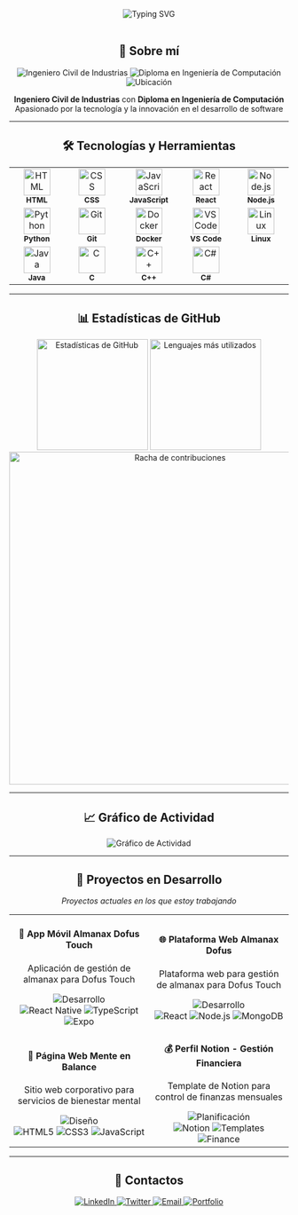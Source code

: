 <div align="center">
  <img src="https://readme-typing-svg.herokuapp.com?font=Fira+Code&size=22&duration=3000&pause=1000&color=2F81F7&center=true&vCenter=true&width=500&lines=Bienvenido+a+mi+perfil;Desarrollador+de+software;¡Dofus+el+mejor+juego!" alt="Typing SVG" />
</div>

<br/>

<div align="center">
  <h2>🚀 Sobre mí</h2>
  <p>
    <img src="https://img.shields.io/badge/Ingeniero-Civil%20de%20Industrias-blue?style=for-the-badge" alt="Ingeniero Civil de Industrias"/>
    <img src="https://img.shields.io/badge/Diploma-Ingeniería%20de%20Computación-purple?style=for-the-badge" alt="Diploma en Ingeniería de Computación"/>
    <img src="https://img.shields.io/badge/Ubicación-Chile-red?style=for-the-badge" alt="Ubicación"/>
  </p>
  
  <p>
    <strong>Ingeniero Civil de Industrias</strong> con <strong>Diploma en Ingeniería de Computación</strong><br/>
    Apasionado por la tecnología y la innovación en el desarrollo de software
  </p>
</div>

---

<div align="center">
  <h2>🛠️ Tecnologías y Herramientas</h2>
</div>

<table align="center">
  <tr>
    <td align="center" width="100">
      <img src="https://skillicons.dev/icons?i=html" width="48" height="48" alt="HTML"/>
      <br/><sub><b>HTML</b></sub>
    </td>
    <td align="center" width="100">
      <img src="https://skillicons.dev/icons?i=css" width="48" height="48" alt="CSS"/>
      <br/><sub><b>CSS</b></sub>
    </td>
    <td align="center" width="100">
      <img src="https://skillicons.dev/icons?i=js" width="48" height="48" alt="JavaScript"/>
      <br/><sub><b>JavaScript</b></sub>
    </td>
    <td align="center" width="100">
      <img src="https://skillicons.dev/icons?i=react" width="48" height="48" alt="React"/>
      <br/><sub><b>React</b></sub>
    </td>
    <td align="center" width="100">
      <img src="https://skillicons.dev/icons?i=nodejs" width="48" height="48" alt="Node.js"/>
      <br/><sub><b>Node.js</b></sub>
    </td>
  </tr>
  <tr>
    <td align="center" width="100">
      <img src="https://skillicons.dev/icons?i=python" width="48" height="48" alt="Python"/>
      <br/><sub><b>Python</b></sub>
    </td>
    <td align="center" width="100">
      <img src="https://skillicons.dev/icons?i=git" width="48" height="48" alt="Git"/>
      <br/><sub><b>Git</b></sub>
    </td>
    <td align="center" width="100">
      <img src="https://skillicons.dev/icons?i=docker" width="48" height="48" alt="Docker"/>
      <br/><sub><b>Docker</b></sub>
    </td>
    <td align="center" width="100">
      <img src="https://skillicons.dev/icons?i=vscode" width="48" height="48" alt="VS Code"/>
      <br/><sub><b>VS Code</b></sub>
    </td>
    <td align="center" width="100">
      <img src="https://skillicons.dev/icons?i=linux" width="48" height="48" alt="Linux"/>
      <br/><sub><b>Linux</b></sub>
    </td>
  </tr>
  <tr>
    <td align="center" width="100">
      <img src="https://skillicons.dev/icons?i=java" width="48" height="48" alt="Java"/>
      <br/><sub><b>Java</b></sub>
    </td>
    <td align="center" width="100">
      <img src="https://skillicons.dev/icons?i=c" width="48" height="48" alt="C"/>
      <br/><sub><b>C</b></sub>
    </td>
    <td align="center" width="100">
      <img src="https://skillicons.dev/icons?i=cpp" width="48" height="48" alt="C++"/>
      <br/><sub><b>C++</b></sub>
    </td>
    <td align="center" width="100">
      <img src="https://skillicons.dev/icons?i=cs" width="48" height="48" alt="C#"/>
      <br/><sub><b>C#</b></sub>
    </td>
    <td align="center" width="100">
      <!-- Espacio para mantener la estructura -->
    </td>
  </tr>
</table>

---

<div align="center">
  <h2>📊 Estadísticas de GitHub</h2>
</div>

<div align="center">
  <picture>
    <source 
      srcset="https://github-readme-stats.vercel.app/api?username=VicenteAntonio&show_icons=true&theme=dark&hide_border=true&bg_color=0d1117&title_color=58a6ff&text_color=c9d1d9&icon_color=58a6ff"
      media="(prefers-color-scheme: dark)"
    />
    <source
      srcset="https://github-readme-stats.vercel.app/api?username=VicenteAntonio&show_icons=true&theme=default&hide_border=true"
      media="(prefers-color-scheme: light), (prefers-color-scheme: no-preference)"
    />
    <img 
      src="https://github-readme-stats.vercel.app/api?username=VicenteAntonio&show_icons=true&theme=default&hide_border=true" 
      alt="Estadísticas de GitHub"
      height="200"
    />
  </picture>
  
  <picture>
    <source 
      srcset="https://github-readme-stats.vercel.app/api/top-langs/?username=VicenteAntonio&layout=compact&theme=dark&hide_border=true&bg_color=0d1117&title_color=58a6ff&text_color=c9d1d9"
      media="(prefers-color-scheme: dark)"
    />
    <source
      srcset="https://github-readme-stats.vercel.app/api/top-langs/?username=VicenteAntonio&layout=compact&theme=default&hide_border=true"
      media="(prefers-color-scheme: light), (prefers-color-scheme: no-preference)"
    />
    <img 
      src="https://github-readme-stats.vercel.app/api/top-langs/?username=VicenteAntonio&layout=compact&theme=default&hide_border=true" 
      alt="Lenguajes más utilizados"
      height="200"
    />
  </picture>
</div>

<div align="center">
  <picture>
    <source 
      srcset="https://github-readme-streak-stats.herokuapp.com/?user=VicenteAntonio&theme=dark&hide_border=true&background=0d1117&stroke=58a6ff&ring=58a6ff&fire=ff7b72&currStreakLabel=c9d1d9"
      media="(prefers-color-scheme: dark)"
    />
    <source
      srcset="https://github-readme-streak-stats.herokuapp.com/?user=VicenteAntonio&theme=default&hide_border=true"
      media="(prefers-color-scheme: light), (prefers-color-scheme: no-preference)"
    />
    <img 
      src="https://github-readme-streak-stats.herokuapp.com/?user=VicenteAntonio&theme=default&hide_border=true" 
      alt="Racha de contribuciones"
      width="600"
    />
  </picture>
</div>

---

<div align="center">
  <h2>📈 Gráfico de Actividad</h2>
  <img src="https://github-readme-activity-graph.vercel.app/graph?username=VicenteAntonio&bg_color=0d1117&color=58a6ff&line=58a6ff&point=ff7b72&area=true&hide_border=true" alt="Gráfico de Actividad"/>
</div>

---

<div align="center">
  <h2>🚧 Proyectos en Desarrollo</h2>
  <p><em>Proyectos actuales en los que estoy trabajando</em></p>
</div>

<div align="center">
  <table>
    <tr>
      <td align="center" width="50%">
        <h4>📱 App Móvil Almanax Dofus Touch</h4>
        <p>Aplicación de gestión de almanax para Dofus Touch</p>
        <img src="https://img.shields.io/badge/Estado-En%20Desarrollo-yellow?style=for-the-badge" alt="Desarrollo"/>
        <br/>
        <img src="https://img.shields.io/badge/React_Native-20232A?style=flat&logo=react&logoColor=61DAFB" alt="React Native"/>
        <img src="https://img.shields.io/badge/TypeScript-3178C6?style=flat&logo=typescript&logoColor=white" alt="TypeScript"/>
        <img src="https://img.shields.io/badge/Expo-000020?style=flat&logo=expo&logoColor=white" alt="Expo"/>
      </td>
      <td align="center" width="50%">
        <h4>🌐 Plataforma Web Almanax Dofus</h4>
        <p>Plataforma web para gestión de almanax para Dofus Touch</p>
        <img src="https://img.shields.io/badge/Estado-Desarrollo-yellow?style=for-the-badge" alt="Desarrollo"/>
        <br/>
        <img src="https://img.shields.io/badge/React-61DAFB?style=flat&logo=react&logoColor=black" alt="React"/>
        <img src="https://img.shields.io/badge/Node.js-339933?style=flat&logo=nodedotjs&logoColor=white" alt="Node.js"/>
        <img src="https://img.shields.io/badge/MongoDB-47A248?style=flat&logo=mongodb&logoColor=white" alt="MongoDB"/>
      </td>
    </tr>
    <tr>
      <td align="center" width="50%">
        <h4>🧠 Página Web Mente en Balance</h4>
        <p>Sitio web corporativo para servicios de bienestar mental</p>
        <img src="https://img.shields.io/badge/Estado-Diseño-blue?style=for-the-badge" alt="Diseño"/>
        <br/>
        <img src="https://img.shields.io/badge/HTML5-E34F26?style=flat&logo=html5&logoColor=white" alt="HTML5"/>
        <img src="https://img.shields.io/badge/CSS3-1572B6?style=flat&logo=css3&logoColor=white" alt="CSS3"/>
        <img src="https://img.shields.io/badge/JavaScript-F7DF1E?style=flat&logo=javascript&logoColor=black" alt="JavaScript"/>
      </td>
      <td align="center" width="50%">
        <h4>💰 Perfil Notion - Gestión Financiera</h4>
        <p>Template de Notion para control de finanzas mensuales</p>
        <img src="https://img.shields.io/badge/Estado-Planificación-purple?style=for-the-badge" alt="Planificación"/>
        <br/>
        <img src="https://img.shields.io/badge/Notion-000000?style=flat&logo=notion&logoColor=white" alt="Notion"/>
        <img src="https://img.shields.io/badge/Templates-FF6B6B?style=flat&logo=template&logoColor=white" alt="Templates"/>
        <img src="https://img.shields.io/badge/Finance-4CAF50?style=flat&logo=calculator&logoColor=white" alt="Finance"/>
      </td>
    </tr>
  </table>
</div>

---

<div align="center">
  <h2>🤝 Contactos</h2>
  
  <p>
    <a href="https://linkedin.com/in/vicente-antonio">
      <img src="https://img.shields.io/badge/LinkedIn-0077B5?style=for-the-badge&logo=linkedin&logoColor=white" alt="LinkedIn"/>
    </a>
    <a href="https://twitter.com/vicente_antonio">
      <img src="https://img.shields.io/badge/Twitter-1DA1F2?style=for-the-badge&logo=twitter&logoColor=white" alt="Twitter"/>
    </a>
    <a href="mailto:vicente.antonio@email.com">
      <img src="https://img.shields.io/badge/Email-D14836?style=for-the-badge&logo=gmail&logoColor=white" alt="Email"/>
    </a>
    <a href="https://vicente-antonio.dev">
      <img src="https://img.shields.io/badge/Portfolio-FF5722?style=for-the-badge&logo=web&logoColor=white" alt="Portfolio"/>
    </a>
  </p>
</div>


